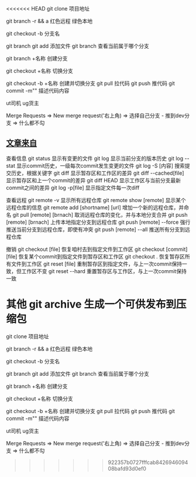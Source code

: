 <<<<<<< HEAD
git clone 项目地址

git branch -r && a 红色远程 绿色本地

git checkout -b 分支名

git branch 
git add   添加文件
git branch 查看当前属于哪个分支

git branch +名称 创建分支

git checkout +名称 切换分支

git checkout -b +名称 创建并切换分支
git pull   拉代码
git push  推代码
git commit -m""    描述代码内容

ut司机
ug货主

Merge Requests => New merge request('右上角) => 选择自己分支 - 推到dev分支 => 什么都不勾 

## [文章来自](https://www.ruanyifeng.com/blog/2015/12/git-cheat-sheet.html) 
查看信息
git status  显示有变更的文件
git log 显示当前分支的版本历史
git log --stat 显示commit历史，一级每次commit发生变更的文件
git log -S [内容] 搜索提交历史，根据关键字
git diff 显示暂存区和工作区的差异
git diff --cached[file] 显示暂存区和上一个commit的差异
git diff HEAD 显示工作区与当前分支最新commit之间的差异
git  log -p[file] 显示指定文件每一次diff


查看远程
git remote -v 显示所有远程仓库
git remote show [remote] 显示某个远程仓库的信息
git remote add [shortname] [url] 增加一个新的远程仓库，并命名
git pull [remote] [brnach] 取消远程仓库的变化，并与本地分支合并
git push [remote] [brnach] 上传本地指定分支到远程仓库
git push [remote] --force 强行推送当前分支到远程仓库，即使有冲突
git push [remote] --all 推送所有分支到远程仓库


撤销
git checkout [file] 恢复咱村去到指定文件到工作区
git checkout [commit] [file] 恢复某个commit到指定文件到暂存区和工作区
git checkout . 恢复暂存区所有文件到工作区
git reset [file] 重制暂存区到指定文件，与上一次commit保持一致，但工作区不变
git reset --hard 重置暂存区与工作区，与上一次commit保持一致


其他
git archive 生成一个可供发布到压缩包
=======
git clone 项目地址

git branch -r && a 红色远程 绿色本地

git checkout -b 分支名

git branch 
git add   添加文件
git branch 查看当前属于哪个分支

git branch +名称 创建分支

git checkout +名称 切换分支

git checkout -b +名称 创建并切换分支
git pull   拉代码
git push  推代码
git commit -m""    描述代码内容

ut司机
ug货主

Merge Requests => New merge request('右上角) => 选择自己分支 - 推到dev分支 => 什么都不勾 




>>>>>>> 922357b0727fffcab842694609408bafd93d0ef0
